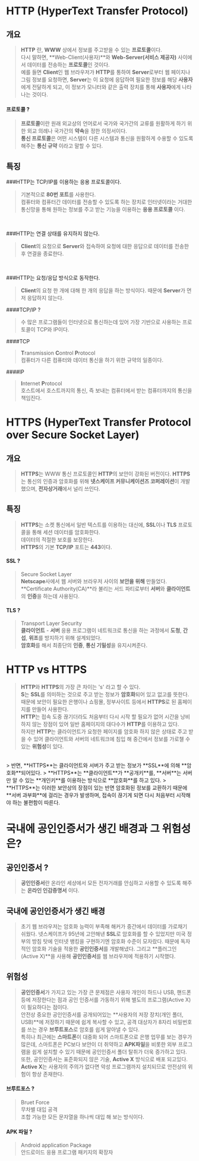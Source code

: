 
# HTTP (HyperText Transfer Protocol)

## 개요
> **HTTP**  란, **WWW** 상에서 정보를 주고받을 수 있는 **프로토콜**이다.  
> 다시 말하면, **Web-Client(사용자)**와 **Web-Server(서비스 제공자)** 사이에서 데이터를 전송하는 **프로토콜**인 것이다.  
> 예를 들면 **Client**인 웹 브라우저가 **HTTP**를 통하여 **Server**로부터 웹 페이지나 그림 정보를 요청하면, **Server**는 이 요청에 응답하여 필요한 정보를 해당 **사용자**에게 전달하게 되고, 이 정보가 모니터와 같은 출력 장치를 통해 **사용자**에게 나타나는 것이다.  

#### 프로토콜 ?
> **프로토콜**이란 원래 외교상의 언어로서 국가와 국가간의 교류를 원활하게 하기 위한 외교 의례나 국가간의 **약속**을 정한 의정서이다.  
> **통신 프로토콜**은 어떤 시스템이 다른 시스템과 통신을 원활하게 수용할 수 있도록 해주는 **통신 규약** 이라고 말할 수 있다. 

## 특징
###HTTP는 TCP/IP를 이용하는 응용 프로토콜이다.  
> 기본적으로 **80번 포트**를 사용한다.  
> 컴퓨터와 컴퓨터간 데이터를 전송할 수 있도록 하는 장치로 인터넷이라는 거대한 통신망을 통해 원하는 정보를 주고 받는 기능을 이용하는 **응용 프로토콜** 이다.
<br>

###HTTP는 연결 상태를 유지하지 않는다.  
> **Client**의 요청으로 **Server**와 접속하여 요청에 대한 응답으로 데이터를 전송한 후 연결을 종료한다.
<br>

###HTTP는 요청/응답 방식으로 동작한다.
> **Client**의 요청 한 개에 대해 한 개의 응답을 하는 방식이다. 때문에 **Server**가 먼저 응답하지 않는다.

####TCP/IP ?
> 수 많은 프로그램들이 인터넷으로 통신하는데 있어 가장 기반으로 사용하는 프로토콜이 TCP와 IP이다.  

####TCP
> **T**ransmission **C**ontrol **P**rotocol  
> 컴퓨터가 다른 컴퓨터와 데이터 통신을 하기 위한 규약의 일종이다.  

####IP
> **I**nternet **P**rotocol  
> 호스트에서 호스트까지의 통신, 즉 보내는 컴퓨터에서 받는 컴퓨터까지의 통신을 책임진다.  


# HTTPS (HyperText Transfer Protocol over Secure Socket Layer)

## 개요 
> **HTTPS**는 WWW 통신 프로토콜인 **HTTP**의 보안이 강화된 버전이다. **HTTPS**는 통신의 인증과 암호화를 위해 **넷스케이프 커뮤니케이션즈 코퍼레이션**이 개발했으며, **전자상거래**에서 널리 쓰인다.  

## 특징
> **HTTPS**는 소켓 통신에서 일반 텍스트를 이용하는 대신에, **SSL**이나 **TLS** 프로토콜을 통해 세션 데이터를 암호화한다.  
> 데이터의 적절한 보호를 보장한다.  
> **HTTPS**의 기본 **TCP/IP** 포트는 **443**이다.  

#### SSL ?
> Secure Socket Layer  
> **Netscape**사에서 웹 서버와 브라우저 사이의 **보안을 위해** 만들었다.  
> **Certificate Authority(CA)**라 불리는 서드 파티로부터 **서버**와 **클라이언트**의 **인증**을 하는데 사용된다.  

#### TLS ?
> Transport Layer Security  
> **클라이언트** - **서버** 응용 프로그램이 네트워크로 통신을 하는 과정에서 **도청**, **간섭**, **위조**를 방지하기 위해 설계되었다.  
> **암호화**를 해서 최종단의 **인증**, **통신 기밀성**을 유지시켜준다.  

# HTTP vs HTTPS


> **HTTP**와 **HTTPS**의 가장 큰 차이는 's' 라고 할 수 있다.  
> **S**는 **SSL**를 의미하는 것으로 주고 받는 정보가 **암호화**되어 있고 없고를 뜻한다. 때문에 보안이 필요한 은행이나 쇼핑몰, 정부사이트 등에서 **HTTPS**로 된 홈페이지를 만들어 사용한다.  
> **HTTP**는 접속 도중 끊기더라도 처음부터 다시 시작 할 필요가 없어 시간을 낭비하지 않는 장점이 있어 일반 홈페이지의 대다수가 **HTTP**를 이용하고 있다.  
> 하지만 **HTTP**는 클라이언트가 요청한 페이지를 암호화 하지 않은 상태로 주고 받을 수 있어 클라이언트와 서버의 네트워크에 침입 해 중간에서 정보를 가로챌 수 있는 **위험성**이 있다.

<br>
> 반면, **HTTPS**는 클라이언트와 서버가 주고 받는 정보가 **SSL**에 의해 **암호화**되어있다.   
> **HTTPS**는 **클라이언트**가 **공개키**를, **서버**는 서버만 알 수 있는 **개인키**를 이용하는 방식으로 **암호화**를 하고 있다.  
> **HTTPS**는 이러한 보안상의 장점이 있는 반면 암호화된 정보를 교환하기 때문에 **서버 과부화**에 걸리는 경우가 발생하며, 접속이 끊기게 되면 다시 처음부터 시작해야 하는 불편함이 따른다.

# 국내에 공인인증서가 생긴 배경과 그 위험성은?

## 공인인증서 ?
> **공인인증서**란 온라인 세상에서 모든 전자거래를 안심하고 사용할 수 있도록 해주는 **온라인 인감증명서** 이다. 

## 국내에 공인인증서가 생긴 배경
> 초기 웹 브라우저는 암호화 능력이 부족해 해커가 중간에서 데이터를 가로채기 쉬웠다. 넷스케이프가 95년에 고안해낸 **SSL**로 암호화를 할 수 있었지만 미국 정부의 방침 탓에 인터넷 뱅킹을 구현하기엔 암호화 수준이 모자랐다. 때문에 독자적인 암호화 기술을 적용한 **공인인증서**를 개발해냈다. 그리고 **플러그인(Active X)**을 사용해 **공인인증서**를 웹 브라우저에 적용하기 시작했다.

## 위험성
> **공인인증서**가 가지고 있는 가장 큰 문제점은 사용자 개인이 하드나 USB, 핸드폰 등에 저장한다는 점과 공인 인증서를 가동하기 위해 별도의 프로그램(Active X)이 필요하다는 점이다.  
> 안전상 중요한 공인인증서를 공개되어있는 **사용자의 저장 장치(개인 폴더, USB)**에 저장하기 때문에 쉽게 복사할 수 있고, 공격 대상자가 8자리 비밀번호를 쓰는 경우 **브루트포스**로 암호를 쉽게 알아낼 수 있다.   
> 특히나 최근에는 **스마트폰**이 대중화 되어 스마트폰으로 은행 업무를 보는 경우가 많은데, 스마트폰은 PC보다 보안이 더 취약하고 **APK파일**을 비롯한 외부 프로그램을 쉽게 설치할 수 있기 때문에 공인인증서 폴더 탈취가 더욱 증가하고 있다.  
> 또한, 공인인증서는 표준화되지 않은 기술, **Active X** 방식으로 배포 되고있다. **Active X**는 사용자의 주의가 없다면 악성 프로그램까지 설치되므로 안전상의 위험이 항상 존재한다.  

#### 브루트포스 ?
> Bruet Force  
> 무차별 대입 공격  
> 조합 가능한 모든 문자열을 하나씩 대입 해 보는 방식이다.  

#### APK 파일 ?
> Android application Package  
> 안드로이드 응용 프로그램 패키지의 확장자




